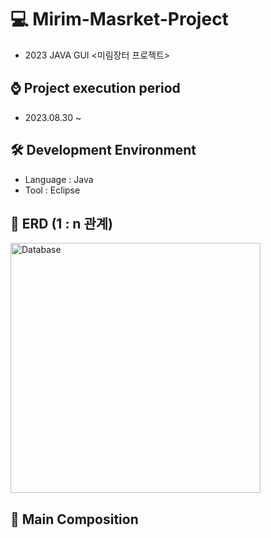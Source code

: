# 💻 Mirim-Masrket-Project
- 2023 JAVA GUI &lt;미림장터 프로젝트>

## ⌚ Project execution period
- 2023.08.30 ~ 

## 🛠 Development Environment
- Language : Java
- Tool : Eclipse

## 💾 ERD (1 : n 관계)
<img width="400" alt="Database" src="https://github.com/MsEmily1020/Mirim-Masrket-Project/assets/121646949/9bf0d959-8a51-4434-970a-7581064c3ace">

## 📃 Main Composition
